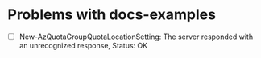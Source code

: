 # Problems with docs-examples

- [ ] New-AzQuotaGroupQuotaLocationSetting: The server responded with an unrecognized response, Status: OK
